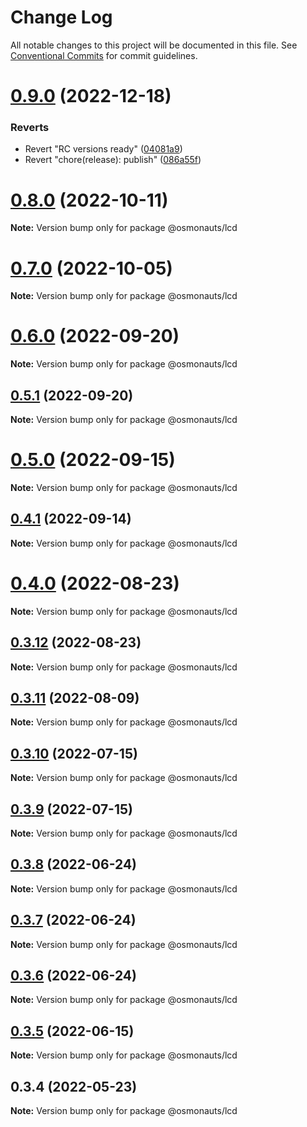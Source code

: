 # Change Log

All notable changes to this project will be documented in this file.
See [Conventional Commits](https://conventionalcommits.org) for commit guidelines.

# [0.9.0](https://github.com/osmosis-labs/telescope/compare/@osmonauts/lcd@0.80.0-rc.1...@osmonauts/lcd@0.9.0) (2022-12-18)


### Reverts

* Revert "RC versions ready" ([04081a9](https://github.com/osmosis-labs/telescope/commit/04081a9d1f80feb3ae664bce2d1364850b3daaca))
* Revert "chore(release): publish" ([086a55f](https://github.com/osmosis-labs/telescope/commit/086a55f14c5ca33ee70a0e2121406dd37eb643f1))





# [0.8.0](https://github.com/osmosis-labs/telescope/compare/@osmonauts/lcd@0.7.0...@osmonauts/lcd@0.8.0) (2022-10-11)

**Note:** Version bump only for package @osmonauts/lcd





# [0.7.0](https://github.com/osmosis-labs/telescope/compare/@osmonauts/lcd@0.6.0...@osmonauts/lcd@0.7.0) (2022-10-05)

**Note:** Version bump only for package @osmonauts/lcd





# [0.6.0](https://github.com/osmosis-labs/telescope/compare/@osmonauts/lcd@0.5.1...@osmonauts/lcd@0.6.0) (2022-09-20)

**Note:** Version bump only for package @osmonauts/lcd





## [0.5.1](https://github.com/osmosis-labs/telescope/compare/@osmonauts/lcd@0.5.0...@osmonauts/lcd@0.5.1) (2022-09-20)

**Note:** Version bump only for package @osmonauts/lcd





# [0.5.0](https://github.com/osmosis-labs/telescope/compare/@osmonauts/lcd@0.4.1...@osmonauts/lcd@0.5.0) (2022-09-15)

**Note:** Version bump only for package @osmonauts/lcd





## [0.4.1](https://github.com/osmosis-labs/telescope/compare/@osmonauts/lcd@0.4.0...@osmonauts/lcd@0.4.1) (2022-09-14)

**Note:** Version bump only for package @osmonauts/lcd





# [0.4.0](https://github.com/osmosis-labs/telescope/compare/@osmonauts/lcd@0.3.12...@osmonauts/lcd@0.4.0) (2022-08-23)

**Note:** Version bump only for package @osmonauts/lcd





## [0.3.12](https://github.com/osmosis-labs/telescope/compare/@osmonauts/lcd@0.3.11...@osmonauts/lcd@0.3.12) (2022-08-23)

**Note:** Version bump only for package @osmonauts/lcd





## [0.3.11](https://github.com/osmosis-labs/telescope/compare/@osmonauts/lcd@0.3.10...@osmonauts/lcd@0.3.11) (2022-08-09)

**Note:** Version bump only for package @osmonauts/lcd





## [0.3.10](https://github.com/osmosis-labs/telescope/compare/@osmonauts/lcd@0.3.9...@osmonauts/lcd@0.3.10) (2022-07-15)

**Note:** Version bump only for package @osmonauts/lcd





## [0.3.9](https://github.com/osmosis-labs/telescope/compare/@osmonauts/lcd@0.3.8...@osmonauts/lcd@0.3.9) (2022-07-15)

**Note:** Version bump only for package @osmonauts/lcd





## [0.3.8](https://github.com/osmosis-labs/telescope/compare/@osmonauts/lcd@0.3.7...@osmonauts/lcd@0.3.8) (2022-06-24)

**Note:** Version bump only for package @osmonauts/lcd





## [0.3.7](https://github.com/osmosis-labs/telescope/compare/@osmonauts/lcd@0.3.6...@osmonauts/lcd@0.3.7) (2022-06-24)

**Note:** Version bump only for package @osmonauts/lcd





## [0.3.6](https://github.com/osmosis-labs/telescope/compare/@osmonauts/lcd@0.3.5...@osmonauts/lcd@0.3.6) (2022-06-24)

**Note:** Version bump only for package @osmonauts/lcd





## [0.3.5](https://github.com/osmosis-labs/telescope/compare/@osmonauts/lcd@0.3.4...@osmonauts/lcd@0.3.5) (2022-06-15)

**Note:** Version bump only for package @osmonauts/lcd





## 0.3.4 (2022-05-23)

**Note:** Version bump only for package @osmonauts/lcd
